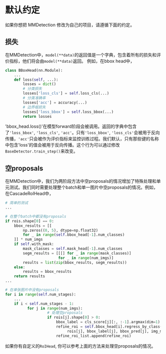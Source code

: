 # 默认约定
如果你想把 MMDetection 修改为自己的项目，请遵循下面的约定。

## 损失
在MMDetection中，`model(**data)`的返回值是一个字典，包含着所有的损失和评价指标，他们将会由`model(**data)`返回。
例如，在bbox head中，
```python
class BBoxHead(nn.Module):
    ...
    def loss(self, ...):
        losses = dict()
        # 分类损失
        losses['loss_cls'] = self.loss_cls(...)
        # 分类准确率
        losses['acc'] = accuracy(...)
        # 边界框损失
        losses['loss_bbox'] = self.loss_bbox(...)
        return losses
```

'bbox_head.loss()'在模型forward阶段会被调用。返回的字典中包含了`'loss_bbox'`, `'loss_cls'`, `'acc'`。只有`'loss_bbox'`, `'loss_cls'`会被用于反向传播，`'acc'`只会被作为评价指标来监控训练过程。我们默认，只有那些键的名称中包含'loss'的值会被用于反向传播。这个行为可以通过修改`BaseDetector.train_step()`来改变。

## 空proposals
在MMDetection中，我们为两阶段方法中空proposals的情况增加了特殊处理和单元测试。我们同时需要处理整个batch和单一图片中空proposals的情况。例如，在CascadeRoIHead中，

```python
# 简单的测试
...

# 在整个batch中都没有proposals
if rois.shape[0] == 0:
    bbox_results = [[
        np.zeros((0, 5), dtype=np.float32)
        for _ in range(self.bbox_head[-1].num_classes)
    ]] * num_imgs
    if self.with_mask:
        mask_classes = self.mask_head[-1].num_classes
        segm_results = [[[] for _ in range(mask_classes)]
                        for _ in range(num_imgs)]
        results = list(zip(bbox_results, segm_results))
    else:
        results = bbox_results
    return results
...

# 在单张图片中没有proposals
for i in range(self.num_stages):
    ...
    if i < self.num_stages - 1:
          for j in range(num_imgs):
                   # 处理空proposals
                   if rois[j].shape[0] > 0:
                       bbox_label = cls_score[j][:, :-1].argmax(dim=1)
                       refine_roi = self.bbox_head[i].regress_by_class(
                            rois[j], bbox_label[j], bbox_pred[j], img_metas[j])
                       refine_roi_list.append(refine_roi)
```
如果你有自定义的`RoIHead`, 你可以参考上面的方法来处理空proposals的情况。

